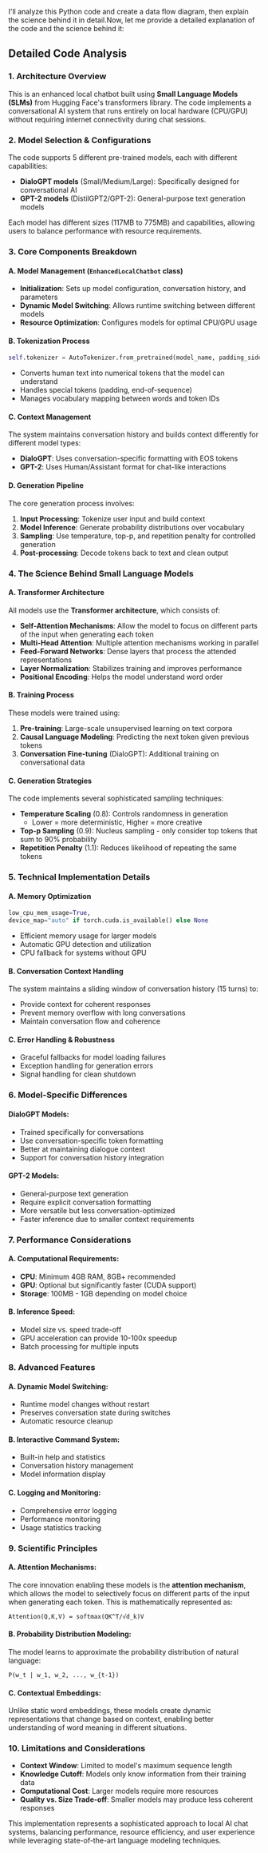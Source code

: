 I'll analyze this Python code and create a data flow diagram, then explain the science behind it in detail.Now, let me provide a detailed explanation of the code and the science behind it:

## Detailed Code Analysis

### 1. **Architecture Overview**
This is an enhanced local chatbot built using **Small Language Models (SLMs)** from Hugging Face's transformers library. The code implements a conversational AI system that runs entirely on local hardware (CPU/GPU) without requiring internet connectivity during chat sessions.

### 2. **Model Selection & Configurations**
The code supports 5 different pre-trained models, each with different capabilities:

- **DialoGPT models** (Small/Medium/Large): Specifically designed for conversational AI
- **GPT-2 models** (DistilGPT2/GPT-2): General-purpose text generation models

Each model has different sizes (117MB to 775MB) and capabilities, allowing users to balance performance with resource requirements.

### 3. **Core Components Breakdown**

#### **A. Model Management (`EnhancedLocalChatbot` class)**
- **Initialization**: Sets up model configuration, conversation history, and parameters
- **Dynamic Model Switching**: Allows runtime switching between different models
- **Resource Optimization**: Configures models for optimal CPU/GPU usage

#### **B. Tokenization Process**
```python
self.tokenizer = AutoTokenizer.from_pretrained(model_name, padding_side='left')
```
- Converts human text into numerical tokens that the model can understand
- Handles special tokens (padding, end-of-sequence)
- Manages vocabulary mapping between words and token IDs

#### **C. Context Management**
The system maintains conversation history and builds context differently for different model types:

- **DialoGPT**: Uses conversation-specific formatting with EOS tokens
- **GPT-2**: Uses Human/Assistant format for chat-like interactions

#### **D. Generation Pipeline**
The core generation process involves:
1. **Input Processing**: Tokenize user input and build context
2. **Model Inference**: Generate probability distributions over vocabulary
3. **Sampling**: Use temperature, top-p, and repetition penalty for controlled generation
4. **Post-processing**: Decode tokens back to text and clean output

### 4. **The Science Behind Small Language Models**

#### **A. Transformer Architecture**
All models use the **Transformer architecture**, which consists of:

- **Self-Attention Mechanisms**: Allow the model to focus on different parts of the input when generating each token
- **Multi-Head Attention**: Multiple attention mechanisms working in parallel
- **Feed-Forward Networks**: Dense layers that process the attended representations
- **Layer Normalization**: Stabilizes training and improves performance
- **Positional Encoding**: Helps the model understand word order

#### **B. Training Process**
These models were trained using:

1. **Pre-training**: Large-scale unsupervised learning on text corpora
2. **Causal Language Modeling**: Predicting the next token given previous tokens
3. **Conversation Fine-tuning** (DialoGPT): Additional training on conversational data

#### **C. Generation Strategies**
The code implements several sophisticated sampling techniques:

- **Temperature Scaling** (0.8): Controls randomness in generation
  - Lower = more deterministic, Higher = more creative
- **Top-p Sampling** (0.9): Nucleus sampling - only consider top tokens that sum to 90% probability
- **Repetition Penalty** (1.1): Reduces likelihood of repeating the same tokens

### 5. **Technical Implementation Details**

#### **A. Memory Optimization**
```python
low_cpu_mem_usage=True,
device_map="auto" if torch.cuda.is_available() else None
```
- Efficient memory usage for larger models
- Automatic GPU detection and utilization
- CPU fallback for systems without GPU

#### **B. Conversation Context Handling**
The system maintains a sliding window of conversation history (15 turns) to:
- Provide context for coherent responses
- Prevent memory overflow with long conversations
- Maintain conversation flow and coherence

#### **C. Error Handling & Robustness**
- Graceful fallbacks for model loading failures
- Exception handling for generation errors
- Signal handling for clean shutdown

### 6. **Model-Specific Differences**

#### **DialoGPT Models**:
- Trained specifically for conversations
- Use conversation-specific token formatting
- Better at maintaining dialogue context
- Support for conversation history integration

#### **GPT-2 Models**:
- General-purpose text generation
- Require explicit conversation formatting
- More versatile but less conversation-optimized
- Faster inference due to smaller context requirements

### 7. **Performance Considerations**

#### **A. Computational Requirements**:
- **CPU**: Minimum 4GB RAM, 8GB+ recommended
- **GPU**: Optional but significantly faster (CUDA support)
- **Storage**: 100MB - 1GB depending on model choice

#### **B. Inference Speed**:
- Model size vs. speed trade-off
- GPU acceleration can provide 10-100x speedup
- Batch processing for multiple inputs

### 8. **Advanced Features**

#### **A. Dynamic Model Switching**:
- Runtime model changes without restart
- Preserves conversation state during switches
- Automatic resource cleanup

#### **B. Interactive Command System**:
- Built-in help and statistics
- Conversation history management
- Model information display

#### **C. Logging and Monitoring**:
- Comprehensive error logging
- Performance monitoring
- Usage statistics tracking

### 9. **Scientific Principles**

#### **A. Attention Mechanisms**:
The core innovation enabling these models is the **attention mechanism**, which allows the model to selectively focus on different parts of the input when generating each token. This is mathematically represented as:

```
Attention(Q,K,V) = softmax(QK^T/√d_k)V
```

#### **B. Probability Distribution Modeling**:
The model learns to approximate the probability distribution of natural language:
```
P(w_t | w_1, w_2, ..., w_{t-1})
```

#### **C. Contextual Embeddings**:
Unlike static word embeddings, these models create dynamic representations that change based on context, enabling better understanding of word meaning in different situations.

### 10. **Limitations and Considerations**

- **Context Window**: Limited to model's maximum sequence length
- **Knowledge Cutoff**: Models only know information from their training data
- **Computational Cost**: Larger models require more resources
- **Quality vs. Size Trade-off**: Smaller models may produce less coherent responses

This implementation represents a sophisticated approach to local AI chat systems, balancing performance, resource efficiency, and user experience while leveraging state-of-the-art language modeling techniques.
